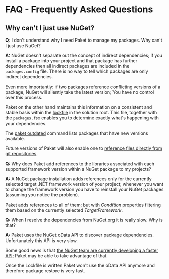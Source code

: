 FAQ - Frequently Asked Questions
================================

Why can't I just use NuGet?
---------------------------

**Q:** I don't understand why I need Paket to manage my packages. Why can't I just use NuGet?

**A:** NuGet doesn't separate out the concept of indirect dependencies; if you install a package into your project and that package has further dependencies then all indirect packages are included in the `packages.config` file. There is no way to tell which packages are only indirect dependencies. 

Even more importantly: if two packages reference conflicting versions of a package, NuGet will silently take the latest version; You have no control over this process.
 
Paket on the other hand maintains this information on a consistent and stable basis within the [lockfile](lockfile.html) in the solution root. This file, together with the `packages.fsx` enables you to determine exactly what's happening with your dependencies.

The [paket outdated](paket_outdated.html) command lists packages that have new versions available.

Future versions of Paket will also enable one to [reference files directly from git repositories](https://github.com/fsprojects/Paket/issues/9).


**Q:** Why does Paket add references to the libraries associated with each supported framework version within a NuGet package to my projects?

**A:** A NuGet package installation adds references only for the currently selected target .NET framework version of your project;
whenever you want to change the framework version you have to reinstall your NuGet packages (assuming you notice the problem).

Paket adds references to all of them; but with *Condition* properties filtering them based on the currently selected *TargetFramework*.

**Q:** When I resolve the dependencies from NuGet.org it is really slow. Why is that?

**A:** Paket uses the NuGet oData API to discover package dependencies. Unfortunately this API is very slow. 

Some good news is that [the NuGet team are currently developing a faster API](http://blog.nuget.org/20140711/nuget-architecture.html); Paket may be able to take advantage of that.

Once the Lockfile is written Paket won't use the oData API anymore and therefore package restore is very fast. 
